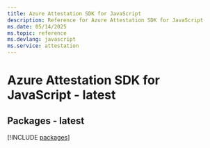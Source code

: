 ```yaml
---
title: Azure Attestation SDK for JavaScript
description: Reference for Azure Attestation SDK for JavaScript
ms.date: 05/14/2025
ms.topic: reference
ms.devlang: javascript
ms.service: attestation
---
```

# Azure Attestation SDK for JavaScript - latest
## Packages - latest
[!INCLUDE [packages](attestation-index.md)]